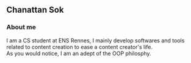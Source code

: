 ## Chanattan Sok

### About me

I am a CS student at ENS Rennes,
I mainly develop softwares and tools related to content creation to ease a content creator's life.\
As you would notice, I am an adept of the OOP philosphy.

